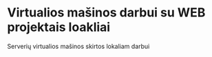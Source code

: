 # Virtualios mašinos darbui su WEB projektais loakliai
Serverių virtualios mašinos skirtos lokaliam darbui 
